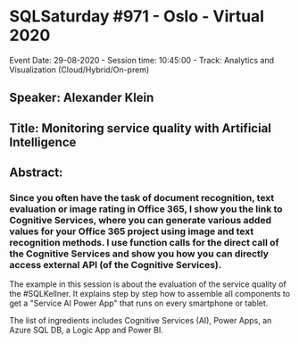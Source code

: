 # SQLSaturday #971 - Oslo - Virtual 2020
Event Date: 29-08-2020 - Session time: 10:45:00 - Track: Analytics and Visualization (Cloud/Hybrid/On-prem)
## Speaker: Alexander Klein
## Title: Monitoring service quality with Artificial Intelligence
## Abstract:
### Since you often have the task of document recognition, text evaluation or image rating in Office 365, I show you the link to Cognitive Services, where you can generate various added values for your Office 365 project using image and text recognition methods. I use function calls for the direct call of the Cognitive Services and show you how you can directly access external API (of the Cognitive Services).

The example in this session is about the evaluation of the service quality of the #SQLKellner. It explains step by step how to assemble all components to get a "Service AI Power App" that runs on every smartphone or tablet.

The list of ingredients includes Cognitive Services (AI), Power Apps, an Azure SQL DB, a Logic App and Power BI.
